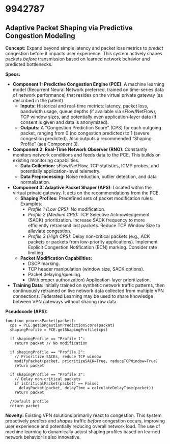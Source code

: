 # 9942787

## Adaptive Packet Shaping via Predictive Congestion Modeling

**Concept:** Expand beyond simple latency and packet loss metrics to *predict* congestion before it impacts user experience. This system actively shapes packets *before* transmission based on learned network behavior and predicted bottlenecks.

**Specs:**

*   **Component 1: Predictive Congestion Engine (PCE)**:  A machine learning model (Recurrent Neural Network preferred, trained on time-series data of network performance) that resides on the virtual private gateway (as described in the patent).
    *   **Inputs:** Historical and real-time metrics: latency, packet loss, bandwidth usage, queue depths (if available via sFlow/NetFlow), TCP window sizes, and potentially even application-layer data (if consent is given and data is anonymized).
    *   **Outputs:**  A "Congestion Prediction Score" (CPS) for each outgoing packet, ranging from 0 (no congestion predicted) to 1 (severe congestion predicted).  Also outputs a recommended “Shaping Profile” (see Component 3).
*   **Component 2:  Real-Time Network Observer (RNO)**:  Constantly monitors network conditions and feeds data to the PCE. This builds on existing monitoring capabilities.
    *   **Data Collection:**  sFlow/NetFlow, TCP statistics, ICMP probes, and potentially application-level telemetry.
    *   **Data Preprocessing:**  Noise reduction, outlier detection, and data normalization.
*   **Component 3:  Adaptive Packet Shaper (APS)**:  Located within the virtual private gateway. It acts on the recommendations from the PCE.
    *   **Shaping Profiles:** Predefined sets of packet modification rules. Examples:
        *   *Profile 1 (Low CPS):*  No modification.
        *   *Profile 2 (Medium CPS):*  TCP Selective Acknowledgement (SACK) prioritization. Increase SACK frequency to more efficiently retransmit lost packets. Reduce TCP Window Size to alleviate congestion.
        *   *Profile 3 (High CPS):*  Delay non-critical packets (e.g., ACK packets or packets from low-priority applications).  Implement Explicit Congestion Notification (ECN) marking.  Consider rate limiting.
    *   **Packet Modification Capabilities:**
        *   DSCP marking.
        *   TCP header manipulation (window size, SACK options).
        *   Packet delaying/queuing.
        *   (With proper authorization) Application-layer prioritization.
*   **Training Data**: Initially trained on synthetic network traffic patterns, then continuously retrained on live network data collected from multiple VPN connections. Federated Learning may be used to share knowledge between VPN gateways without sharing raw data.

**Pseudocode (APS):**

```
function processPacket(packet):
  cps = PCE.getCongestionPredictionScore(packet)
  shapingProfile = PCE.getShapingProfile(cps)

  if shapingProfile == "Profile 1":
    return packet // No modification

  if shapingProfile == "Profile 2":
    // Prioritize SACKs, reduce TCP window
    modifyPacket(packet, prioritizeSACK=True, reduceTCPWindow=True)
    return packet

  if shapingProfile == "Profile 3":
    // Delay non-critical packets
    if isCriticalPacket(packet) == False:
      delayPacket(packet, delayTime = calculateDelayTime(packet))
    return packet

  //Default profile
  return packet
```

**Novelty:**  Existing VPN solutions primarily react to congestion. This system proactively *predicts* and *shapes* traffic *before* congestion occurs, improving user experience and potentially reducing overall network load.  The use of machine learning to dynamically adjust shaping profiles based on learned network behavior is also innovative.